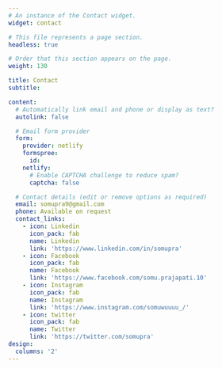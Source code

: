 ```yaml
---
# An instance of the Contact widget.
widget: contact

# This file represents a page section.
headless: true

# Order that this section appears on the page.
weight: 130

title: Contact
subtitle:

content:
  # Automatically link email and phone or display as text?
  autolink: false

  # Email form provider
  form:
    provider: netlify
    formspree:
      id:
    netlify:
      # Enable CAPTCHA challenge to reduce spam?
      captcha: false

  # Contact details (edit or remove options as required)
  email: somupra9@gmail.com
  phone: Available on request
  contact_links:
    - icon: Linkedin
      icon_pack: fab
      name: Linkedin
      link: 'https://www.linkedin.com/in/somupra'
    - icon: Facebook
      icon_pack: fab
      name: Facebook
      link: 'https://www.facebook.com/somu.prajapati.10'
    - icon: Instagram
      icon_pack: fab
      name: Instagram
      link: 'https://www.instagram.com/somuwuuuu_/'    
    - icon: twitter
      icon_pack: fab
      name: Twitter
      link: 'https://twitter.com/somupra'
design:
  columns: '2'
---
```

